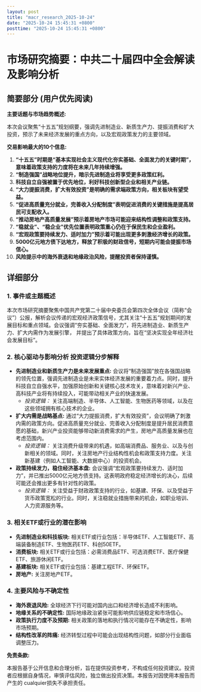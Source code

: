 ```yaml
---
layout: post
title: "macr_research_2025-10-24"
date: "2025-10-24 15:45:31 +0800"
posttime: "2025-10-24 15:45:31 +0800"
---
```


# 市场研究摘要：中共二十届四中全会解读及影响分析

## 简要部分 (用户优先阅读)

**主要话题与市场趋势概述:**

本次会议聚焦“十五五”规划纲要，强调先进制造业、新质生产力、提振消费和扩大投资，预示了未来经济发展的重点方向，以及宏观政策发力的主要领域。

**交易影响最大的10个信息:**

1.  **“十五五”时期是“基本实现社会主义现代化夯实基础、全面发力的关键时期”，意味着政策支持的力度将在未来几年持续增强。**
2.  **“制造强国”战略地位提升，暗示先进制造业将享受更多政策红利。**
3.  **科技自立自强被置于优先地位，利好科技创新型企业和相关产业链。**
4.  **“大力提振消费，扩大有效投资”是明确的需求端政策方向，相关板块有望受益。**
5.  **“促进高质量充分就业，完善收入分配制度”表明促进消费的关键措施是提高居民可支配收入。**
6.  **“推动房地产高质量发展”预示着房地产市场可能迎来结构性调整和政策支持。**
7.  **“稳就业”、“稳企业”优先位置表明政策重心仍在于保民生和企业盈利。**
8.  **“宏观政策要持续发力、适时加力”预示着可能出现更多刺激经济增长的政策。**
9.  **5000亿元地方债下达地方，释放了积极的财政信号，短期内可能会提振市场信心。**
10. **风险提示中的海外衰退和地缘政治风险，提醒投资者保持谨慎。**

## 详细部分

### 1. 事件或主题概述

本次市场研究摘要聚焦中国共产党第二十届中央委员会第四次全体会议（简称“会议”）公报，解析会议传递的宏观经济政策信号，尤其关注“十五五”规划期间的发展目标和重点领域。会议强调“夯实基础、全面发力”，将先进制造业、新质生产力、扩大内需作为发展引擎， 并提出了具体政策方向，旨在“坚决实现全年经济社会发展目标”。

### 2. 核心驱动与影响分析 投资逻辑分步解释

*   **先进制造业和新质生产力是未来发展重点:** 会议将“制造强国”放在各强国战略的领先位置，强调先进制造业是未来实体经济发展的重要着力点。同时，提升科技自立自强水平，加强原始创新和关键核心技术攻关，意味着对新兴产业、高科技产业将有持续投入，可能带动相关产业的快速发展。
    *   *投资逻辑：* 关注高端制造、半导体、人工智能、生物医药等领域，以及在这些领域拥有核心技术的企业。
*   **扩大内需是战略基点:** 通过“大力提振消费，扩大有效投资”，会议明确了刺激内需的政策方向。促进高质量充分就业、完善收入分配制度是提升居民消费意愿的基础，新兴产业投资能够带动新消费需求的产生，房地产高质量发展也在考虑范围内。
    *   *投资逻辑：* 关注消费升级带来的机遇，如高端消费品、服务业、以及与创新相关的领域。同时，关注房地产行业结构性机会和政策支持力度。关注新基建（例如人工智能、大数据中心）的投资机会。
*   **政策持续发力，稳住经济基本盘:** 会议强调“宏观政策要持续发力、适时加力”，并已推出5000亿元地方债支持。这表明政府稳定经济增长的决心，后续可能还会推出更多有针对性的政策。
    *   *投资逻辑：* 关注受益于财政政策支持的行业，如基建、环保、以及受益于货币政策宽松的行业。同时，关注稳就业措施带来的机会，如职业培训、人力资源服务等。

### 3. 相关ETF或行业的潜在影响

*   **先进制造业和科技板块:** 相关ETF或行业包括：半导体ETF、人工智能ETF、高端装备制造ETF、生物医药ETF、科创50ETF。
*   **消费板块:** 相关ETF或行业包括：必需消费品ETF、可选消费ETF、医疗保健ETF、旅游休闲ETF。
*   **基建板块:** 相关ETF或行业包括：基建工程ETF、环保ETF。
*   **房地产:** 关注房地产ETF。

### 4. 主要风险与不确定性

*   **海外衰退风险:** 全球经济下行可能对国内出口和经济增长造成不利影响。
*   **地缘关系的不确定性:** 国际地缘政治紧张可能影响供应链稳定和市场信心。
*   **政策执行力度不及预期:** 相关政策的落地和执行情况可能存在不确定性，影响市场预期。
*   **结构性改革的阵痛:** 经济转型过程中可能会出现结构性问题，如部分行业面临调整压力。

**免责条款:**

本报告基于公开信息和合理分析，旨在提供投资参考，不构成任何投资建议。投资者应根据自身情况，审慎评估风险，独立做出投资决策。本报告对因使用本报告而产生的 cualquier损失不承担责任。